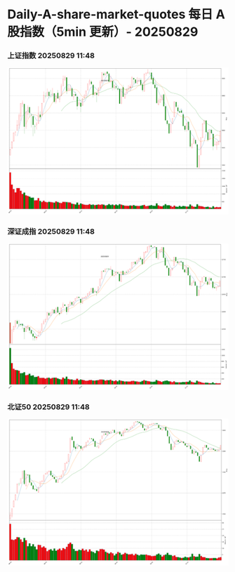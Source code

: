
# Daily-A-share-market-quotes 每日 A 股指数（5min 更新）- 20250829

### 上证指数 20250829 11:48
![](./fig/2025/8/20250829-sh000001.png)

### 深证成指 20250829 11:48
![](./fig/2025/8/20250829-sz399001.png)

### 北证50 20250829 11:48
![](./fig/2025/8/20250829-bj899050.png)
